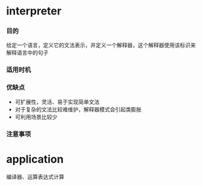 # interpreter
### 目的
给定一个语言，定义它的文法表示，并定义一个解释器，这个解释器使用该标识来解释语言中的句子
### 适用时机

### 优缺点
- 可扩展性，灵活、易于实现简单文法
- 对于复杂的文法比较难维护，解释器模式会引起类膨胀
- 可利用场景比较少
### 注意事项

# application
编译器、运算表达式计算